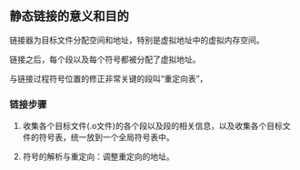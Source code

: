 ## 静态链接的意义和目的

链接器为目标文件分配空间和地址，特别是虚拟地址中的虚拟内存空间。

链接之后，每个段以及每个符号都被分配了虚拟地址。

与链接过程符号位置的修正非常关键的段叫“重定向表”，

### 链接步骤

1. 收集各个目标文件(.o文件)的各个段以及段的相关信息，以及收集各个目标文件的符号表，统一放到一个全局符号表中。

2. 符号的解析与重定向：调整重定向的地址。

   